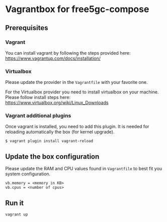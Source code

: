 # Vagrantbox for free5gc-compose

## Prerequisites

### Vagrant

You can install vagrant by following the steps provided here: https://www.vagrantup.com/docs/installation/

### Virtualbox

Please update the provider in the `Vagrantfile` with your favorite one.

For the Virtualbox provider you need to install virtualbox on your machine. Please follow install steps here: https://www.virtualbox.org/wiki/Linux_Downloads


### Vagrant additional plugins

Once vagrant is installed, you need to add this plugin. It is needed for reloading automatically the box (for kernel upgrade).

```console
$ vagrant plugin install vagrant-reload
```

## Update the box configuration

Please update the RAM and CPU values found in `Vagrantfile` to best fit you system configuration.

```console
vb.memory = <memory in KB>
vb.cpus = <number of cpus>
```
## Run it

```console
vagrant up
```
